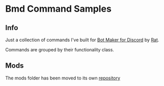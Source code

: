 # Bmd Command Samples
## Info
Just a collection of commands I've built for [Bot Maker for Discord](https://store.steampowered.com/app/2592170/Bot_Maker_For_Discord/) by [Rat](https://github.com/RatWasHere).

Commands are grouped by their functionality class.
## Mods
The mods folder has been moved to its own [repository](https://github.com/slothyace/BCX/tree/main/Mods)